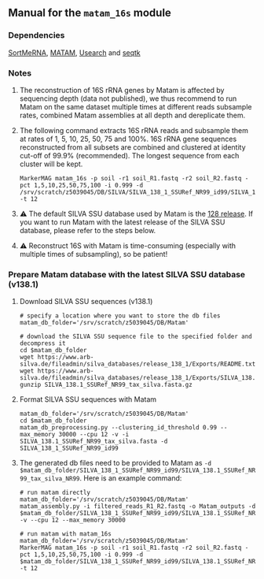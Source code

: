 
Manual for the `matam_16s` module
---

### Dependencies
 [SortMeRNA](https://github.com/biocore/sortmerna), 
 [MATAM](https://github.com/bonsai-team/matam),
 [Usearch](https://www.drive5.com/usearch/) and 
 [seqtk](https://github.com/lh3/seqtk)

### Notes

1. The reconstruction of 16S rRNA genes by Matam is affected by sequencing depth (data not published), we thus recommend to 
   run Matam on the same dataset multiple times at different reads subsample rates, combined Matam assemblies at all depth and 
   dereplicate them.

1. The following command extracts 16S rRNA reads and subsample them at rates of 1, 5, 10, 25, 50, 75 and 100%.
   16S rRNA gene sequences reconstructed from all subsets are combined and clustered at identity cut-off of 99.9% (recommended).
   The longest sequence from each cluster will be kept.
 
       MarkerMAG matam_16s -p soil -r1 soil_R1.fastq -r2 soil_R2.fastq -pct 1,5,10,25,50,75,100 -i 0.999 -d /srv/scratch/z5039045/DB/SILVA/SILVA_138_1_SSURef_NR99_id99/SILVA_138.1_SSURef_NR99_tax_silva_NR99 -t 12

1. :warning: The default SILVA SSU database used by Matam is the [128 release](https://www.arb-silva.de/documentation/release-128/). 
   If you want to run Matam with the latest release of the SILVA SSU database, please refer to the steps below.

1. :warning: Reconstruct 16S with Matam is time-consuming (especially with multiple times of subsampling), so be patient! 


### Prepare Matam database with the latest SILVA SSU database (v138.1)

1. Download SILVA SSU sequences (v138.1)

       # specify a location where you want to store the db files
       matam_db_folder='/srv/scratch/z5039045/DB/Matam'

       # download the SILVA SSU sequence file to the specified folder and decompress it
       cd $matam_db_folder
       wget https://www.arb-silva.de/fileadmin/silva_databases/release_138_1/Exports/README.txt
       wget https://www.arb-silva.de/fileadmin/silva_databases/release_138_1/Exports/SILVA_138.1_SSURef_NR99_tax_silva.fasta.gz
       gunzip SILVA_138.1_SSURef_NR99_tax_silva.fasta.gz

1. Format SILVA SSU sequences with Matam

       matam_db_folder='/srv/scratch/z5039045/DB/Matam'
       cd $matam_db_folder
       matam_db_preprocessing.py --clustering_id_threshold 0.99 --max_memory 30000 --cpu 12 -v -i SILVA_138.1_SSURef_NR99_tax_silva.fasta -d SILVA_138_1_SSURef_NR99_id99

1. The generated db files need to be provided to Matam as `-d $matam_db_folder/SILVA_138_1_SSURef_NR99_id99/SILVA_138.1_SSURef_NR99_tax_silva_NR99`. Here is an example command:

       # run matam directly
       matam_db_folder='/srv/scratch/z5039045/DB/Matam'
       matam_assembly.py -i filtered_reads_R1_R2.fastq -o Matam_outputs -d $matam_db_folder/SILVA_138_1_SSURef_NR99_id99/SILVA_138.1_SSURef_NR99_tax_silva_NR99 -v --cpu 12 --max_memory 30000 
       
       # run matam with matam_16s
       matam_db_folder='/srv/scratch/z5039045/DB/Matam'
       MarkerMAG matam_16s -p soil -r1 soil_R1.fastq -r2 soil_R2.fastq -pct 1,5,10,25,50,75,100 -i 0.999 -d $matam_db_folder/SILVA_138_1_SSURef_NR99_id99/SILVA_138.1_SSURef_NR99_tax_silva_NR99 -t 12
